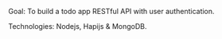Goal: To build a todo app RESTful API with user authentication.

Technologies: Nodejs, Hapijs & MongoDB.

